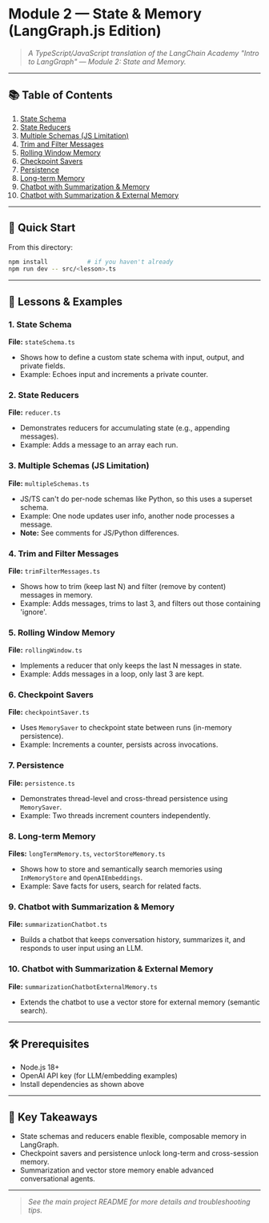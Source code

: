 # Module 2 — State & Memory (LangGraph.js Edition)

> *A TypeScript/JavaScript translation of the LangChain Academy "Intro to LangGraph" — Module 2: State and Memory.*

---

## 📚 Table of Contents

1. [State Schema](#state-schema)
2. [State Reducers](#state-reducers)
3. [Multiple Schemas (JS Limitation)](#multiple-schemas-js-limitation)
4. [Trim and Filter Messages](#trim-and-filter-messages)
5. [Rolling Window Memory](#rolling-window-memory)
6. [Checkpoint Savers](#checkpoint-savers)
7. [Persistence](#persistence)
8. [Long-term Memory](#long-term-memory)
9. [Chatbot with Summarization & Memory](#chatbot-with-summarization--memory)
10. [Chatbot with Summarization & External Memory](#chatbot-with-summarization--external-memory)

---

## 🚀 Quick Start

From this directory:

```bash
npm install           # if you haven't already
npm run dev -- src/<lesson>.ts
```

---

## 📝 Lessons & Examples

### 1. State Schema
**File:** `stateSchema.ts`
- Shows how to define a custom state schema with input, output, and private fields.
- Example: Echoes input and increments a private counter.

### 2. State Reducers
**File:** `reducer.ts`
- Demonstrates reducers for accumulating state (e.g., appending messages).
- Example: Adds a message to an array each run.

### 3. Multiple Schemas (JS Limitation)
**File:** `multipleSchemas.ts`
- JS/TS can't do per-node schemas like Python, so this uses a superset schema.
- Example: One node updates user info, another node processes a message.
- **Note:** See comments for JS/Python differences.

### 4. Trim and Filter Messages
**File:** `trimFilterMessages.ts`
- Shows how to trim (keep last N) and filter (remove by content) messages in memory.
- Example: Adds messages, trims to last 3, and filters out those containing 'ignore'.

### 5. Rolling Window Memory
**File:** `rollingWindow.ts`
- Implements a reducer that only keeps the last N messages in state.
- Example: Adds messages in a loop, only last 3 are kept.

### 6. Checkpoint Savers
**File:** `checkpointSaver.ts`
- Uses `MemorySaver` to checkpoint state between runs (in-memory persistence).
- Example: Increments a counter, persists across invocations.

### 7. Persistence
**File:** `persistence.ts`
- Demonstrates thread-level and cross-thread persistence using `MemorySaver`.
- Example: Two threads increment counters independently.

### 8. Long-term Memory
**Files:** `longTermMemory.ts`, `vectorStoreMemory.ts`
- Shows how to store and semantically search memories using `InMemoryStore` and `OpenAIEmbeddings`.
- Example: Save facts for users, search for related facts.

### 9. Chatbot with Summarization & Memory
**File:** `summarizationChatbot.ts`
- Builds a chatbot that keeps conversation history, summarizes it, and responds to user input using an LLM.

### 10. Chatbot with Summarization & External Memory
**File:** `summarizationChatbotExternalMemory.ts`
- Extends the chatbot to use a vector store for external memory (semantic search).

---

## 🛠 Prerequisites
- Node.js 18+
- OpenAI API key (for LLM/embedding examples)
- Install dependencies as shown above

---

## 🧩 Key Takeaways
- State schemas and reducers enable flexible, composable memory in LangGraph.
- Checkpoint savers and persistence unlock long-term and cross-session memory.
- Summarization and vector store memory enable advanced conversational agents.

---

> *See the main project README for more details and troubleshooting tips.* 